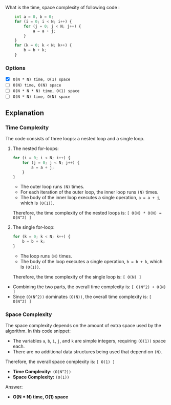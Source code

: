 What is the time, space complexity of following code :

```python
    int a = 0, b = 0;
    for (i = 0; i < N; i++) {
        for (j = 0; j < N; j++) {
            a = a + j;
        }
    }
    for (k = 0; k < N; k++) {
        b = b + k;
    }
```

### Options

- [x] `O(N * N) time, O(1) space`
- [ ] `O(N) time, O(N) space`
- [ ] `O(N * N * N) time, O(1) space`
- [ ] `O(N * N) time, O(N) space`

## Explanation

### Time Complexity

The code consists of three loops: a nested loop and a single loop.

1. The nested for-loops:

   ```python
   for (i = 0; i < N; i++) {
       for (j = 0; j < N; j++) {
           a = a + j;
       }
   }
   ```

   - The outer loop runs `(N)` times.
   - For each iteration of the outer loop, the inner loop runs `(N)` times.
   - The body of the inner loop executes a single operation, `a = a + j`, which is `(O(1))`.

   Therefore, the time complexity of the nested loops is:
   `[ O(N) * O(N) = O(N^2) ]`

2. The single for-loop:

   ```python
   for (k = 0; k < N; k++) {
       b = b + k;
   }
   ```

   - The loop runs `(N)` times.
   - The body of the loop executes a single operation, `b = b + k`, which is `(O(1))`.

   Therefore, the time complexity of the single loop is: `[ O(N) ]`

- Combining the two parts, the overall time complexity is: `[ O(N^2) + O(N) ]`
- Since `(O(N^2))` dominates `(O(N))`, the overall time complexity is: `[ O(N^2) ]`

### Space Complexity

The space complexity depends on the amount of extra space used by the algorithm. In this code snippet:

- The variables `a`, `b`, `i`, `j`, and `k` are simple integers, requiring `(O(1))` space each.
- There are no additional data structures being used that depend on `(N)`.

Therefore, the overall space complexity is: `[ O(1) ]`

- **Time Complexity:** `(O(N^2))`
- **Space Complexity:** `(O(1))`


Answer:
- **O(N \* N) time, O(1) space**
